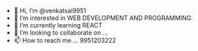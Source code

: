 - 👋 Hi, I’m @venkatsai9951
- 👀 I’m interested in WEB DEVELOPMENT AND PROGRAMMING 
- 🌱 I’m currently learning REACT 
- 💞️ I’m looking to collaborate on ...
- 📫 How to reach me ... 9951203222

<!---
venkatsai9951/venkatsai9951 is a ✨ special ✨ repository because its `README.md` (this file) appears on your GitHub profile.
You can click the Preview link to take a look at your changes.
--->
